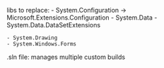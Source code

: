 libs to replace:
    - System.Configuration -> Microsoft.Extensions.Configuration
    - System.Data
    - System.Data.DataSetExtensions

    - System.Drawing
    - System.Windows.Forms


.sln file: manages multiple custom builds